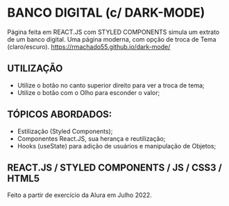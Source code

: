 # BANCO DIGITAL (c/ DARK-MODE)

Página feita em REACT.JS com STYLED COMPONENTS simula um extrato de um banco digital. Uma página moderna, com opção de troca de Tema (claro/escuro).
https://rmachado55.github.io/dark-mode/

## UTILIZAÇÃO
- Utilize o botão no canto superior direito para ver a troca de tema;
- Utilize o botão com o Olho para esconder o valor;

## TÓPICOS ABORDADOS:
- Estilização (Styled Components);
- Componentes React.JS, sua herança e reutilização; 
- Hooks (useState) para adição de usuários e manipulação de Objetos;

## REACT.JS / STYLED COMPONENTS / JS / CSS3 / HTML5

Feito a partir de exercício da Alura em Julho 2022.
